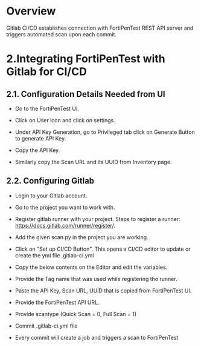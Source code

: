 # Overview

Gitlab CI/CD establishes connection with FortiPenTest REST API server
and triggers automated scan upon each commit.

# 2.Integrating FortiPenTest with Gitlab for CI/CD

## 2.1. Configuration Details Needed from UI

-   Go to the FortiPenTest UI.

-   Click on User icon and click on settings.

-   Under API Key Generation, go to Privileged tab click on Generate
    Button to generate API Key.

-   Copy the API Key.

-   Similarly copy the Scan URL and its UUID from Inventory page.

## 2.2. Configuring Gitlab

-   Login to your Gitlab account.

-   Go to the project you want to work with.

-   Register gitlab runner with your project. Steps to register a
    runner: <https://docs.gitlab.com/runner/register/>.

-   Add the given scan.py in the project you are working.

-   Click on "Set up CI/CD Button". This opens a CI/CD editor to update
    or create the yml file .gitlab-ci.yml

-   Copy the below contents on the Editor and edit the variables.

-   Provide the Tag name that was used while registering the runner.

-   Paste the API Key, Scan URL, UUID that is copied from FortiPenTest
    UI.

-   Provide the FortiPenTest API URL.

-   Provide scantype (Quick Scan = 0, Full Scan = 1)

-   Commit .gitlab-ci.yml file

-   Every commit will create a job and triggers a scan to FortiPenTest
